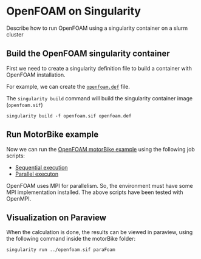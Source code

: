 # OpenFOAM on Singularity

Describe how to run OpenFOAM using a singularity container on a slurm cluster

## Build the OpenFOAM singularity container

First we need to create a singularity definition file to build a container with OpenFOAM installation. 

For example, we can create the [`openfoam.def`](openfoam.def) file.

The `singularity build` command will build the singularity container image (`openfoam.sif`)

`singularity build -f openfoam.sif openfoam.def`

## Run MotorBike example

Now we can run the [OpenFOAM motorBike example](https://github.com/OpenFOAM/OpenFOAM-10/tree/master/tutorials/incompressible/simpleFoam/motorBike) using the following job scripts:

- [Sequential execution](run-motorBike-sequential.sh)
- [Parallel executon](run-motorBike-parallel.sh)

OpenFOAM uses MPI for parallelism. So, the environment must have some MPI implementation installed. The above scripts have been tested with OpenMPI.

## Visualization on Paraview

When the calculation is done, the results can be viewed in paraview, using the following command inside the motorBike folder:

`singularity run ../openfoam.sif paraFoam`
